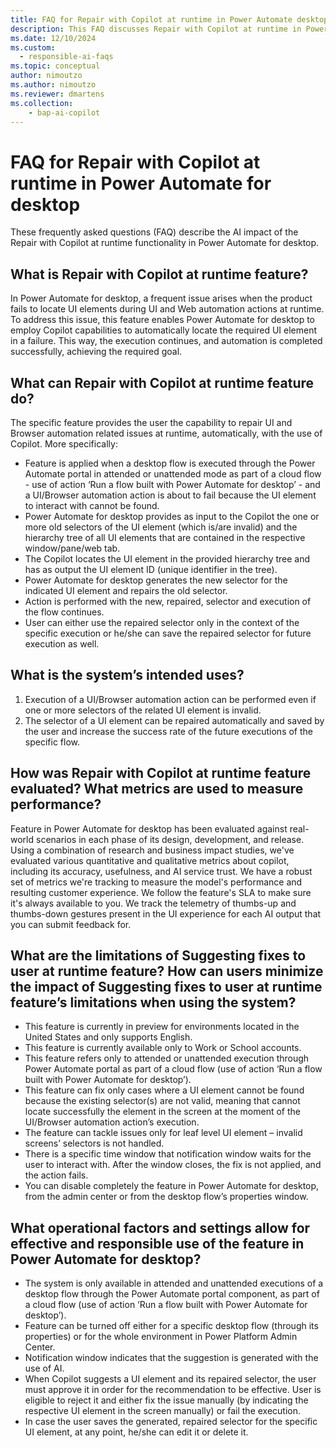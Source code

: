 ```yaml
---
title: FAQ for Repair with Copilot at runtime in Power Automate desktop
description: This FAQ discusses Repair with Copilot at runtime in Power Automate desktop and the key considerations for making use of this technology responsibly.
ms.date: 12/10/2024
ms.custom: 
  - responsible-ai-faqs
ms.topic: conceptual
author: nimoutzo
ms.author: nimoutzo
ms.reviewer: dmartens
ms.collection: 
    - bap-ai-copilot
---
```


# FAQ for Repair with Copilot at runtime in Power Automate for desktop

These frequently asked questions (FAQ) describe the AI impact of the Repair with Copilot at runtime functionality in Power Automate for desktop.

## What is Repair with Copilot at runtime feature? 

In Power Automate for desktop, a frequent issue arises when the product fails to locate UI elements during UI and Web automation actions at runtime. To address this issue, this feature enables Power Automate for desktop to employ Copilot capabilities to automatically locate the required UI element in a failure. This way, the execution continues, and automation is completed successfully, achieving the required goal. 

## What can Repair with Copilot at runtime feature do?  

The specific feature provides the user the capability to repair UI and Browser automation related issues at runtime, automatically, with the use of Copilot. More specifically: 
- Feature is applied when a desktop flow is executed through the Power Automate portal in attended or unattended mode as part of a cloud flow - use of action ‘Run a flow built with Power Automate for desktop’ - and a UI/Browser automation action is about to fail because the UI element to interact with cannot be found.
- Power Automate for desktop provides as input to the Copilot the one or more old selectors of the UI element (which is/are invalid) and the hierarchy tree of all UI elements that are contained in the respective window/pane/web tab.
- The Copilot locates the UI element in the provided hierarchy tree and has as output the UI element ID (unique identifier in the tree).
- Power Automate for desktop generates the new selector for the indicated UI element and repairs the old selector.
- Action is performed with the new, repaired, selector and execution of the flow continues.
- User can either use the repaired selector only in the context of the specific execution or he/she can save the repaired selector for future execution as well. 

## What is the system’s intended uses? 
1. Execution of a UI/Browser automation action can be performed even if one or more selectors of the related UI element is invalid.
2. The selector of a UI element can be repaired automatically and saved by the user and increase the success rate of the future executions of the specific flow. 

 
## How was Repair with Copilot at runtime feature evaluated? What metrics are used to measure performance? 
Feature in Power Automate for desktop has been evaluated against real-world scenarios in each phase of its design, development, and release. Using a combination of research and business impact studies, we've evaluated various quantitative and qualitative metrics about copilot, including its accuracy, usefulness, and AI service trust. We have a robust set of metrics we're tracking to measure the model's performance and resulting customer experience. We follow the feature's SLA to make sure it's always available to you. We track the telemetry of thumbs-up and thumbs-down gestures present in the UI experience for each AI output that you can submit feedback for. 

## What are the limitations of Suggesting fixes to user at runtime feature? How can users minimize the impact of Suggesting fixes to user at runtime feature’s limitations when using the system? 
- This feature is currently in preview for environments located in the United States and only supports English.
- This feature is currently available only to Work or School accounts.
- This feature refers only to attended or unattended execution through Power Automate portal as part of a cloud flow (use of action ‘Run a flow built with Power Automate for desktop’).
- This feature can fix only cases where a UI element cannot be found because the existing selector(s) are not valid, meaning that cannot locate successfully the element in the screen at the moment of the UI/Browser automation action’s execution.
- The feature can tackle issues only for leaf level UI element – invalid screens’ selectors is not handled.
- There is a specific time window that notification window waits for the user to interact with. After the window closes, the fix is not applied, and the action fails.
- You can disable completely the feature in Power Automate for desktop, from the admin center or from the desktop flow’s properties window.

## What operational factors and settings allow for effective and responsible use of the feature in Power Automate for desktop? 
- The system is only available in attended and unattended executions of a desktop flow through the Power Automate portal component, as part of a cloud flow (use of action ‘Run a flow built with Power Automate for desktop’).
- Feature can be turned off either for a specific desktop flow (through its properties) or for the whole environment in Power Platform Admin Center.
- Notification window indicates that the suggestion is generated with the use of AI.
- When Copilot suggests a UI element and its repaired selector, the user must approve it in order for the recommendation to be effective. User is eligible to reject it and either fix the issue manually (by indicating the respective UI element in the screen manually) or fail the execution.
- In case the user saves the generated, repaired selector for the specific UI element, at any point, he/she can edit it or delete it. 
